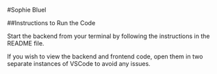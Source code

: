 #Sophie Bluel

##Instructions to Run the Code

Start the backend from your terminal by following the instructions in the README file.

If you wish to view the backend and frontend code, open them in two separate instances of VSCode to avoid any issues.
